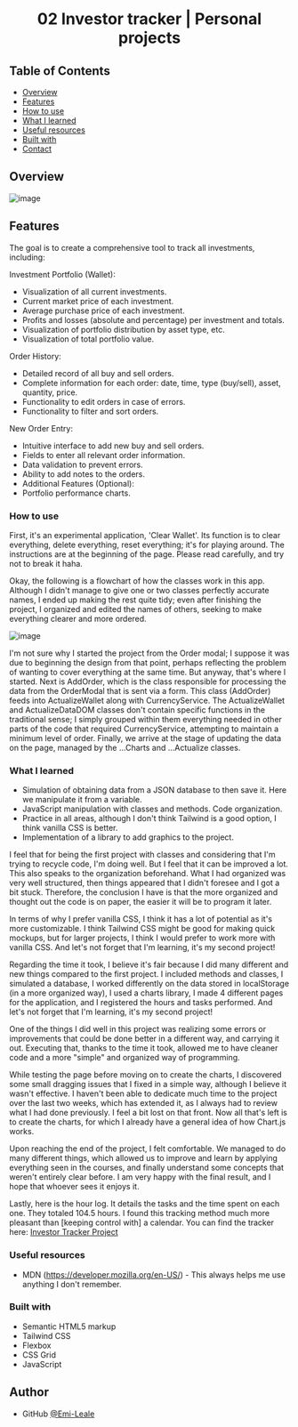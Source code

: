 <h1 align="center">02 Investor tracker | Personal projects</h1>

## Table of Contents

- [Overview](#overview)
- [Features](#features)
- [How to use](#how-to-use)
- [What I learned](#what-i-learned)
- [Useful resources](#useful-resources)
- [Built with](#built-with)
- [Contact](#contact)

## Overview

![image](https://github.com/user-attachments/assets/65344595-e230-4603-9b81-b18aa55f493f)

## Features

The goal is to create a comprehensive tool to track all investments, including:

Investment Portfolio (Wallet):

- Visualization of all current investments.
- Current market price of each investment.
- Average purchase price of each investment.
- Profits and losses (absolute and percentage) per investment and totals.
- Visualization of portfolio distribution by asset type, etc.
- Visualization of total portfolio value.

Order History:

- Detailed record of all buy and sell orders.
- Complete information for each order: date, time, type (buy/sell), asset, quantity, price.
- Functionality to edit orders in case of errors.
- Functionality to filter and sort orders.

New Order Entry:

- Intuitive interface to add new buy and sell orders.
- Fields to enter all relevant order information.
- Data validation to prevent errors.
- Ability to add notes to the orders.
- Additional Features (Optional):
- Portfolio performance charts.

### How to use

First, it's an experimental application, 'Clear Wallet'. Its function is to clear everything, delete everything, reset everything; it's for playing around. The instructions are at the beginning of the page. Please read carefully, and try not to break it haha.

Okay, the following is a flowchart of how the classes work in this app. Although I didn't manage to give one or two classes perfectly accurate names, I ended up making the rest quite tidy; even after finishing the project, I organized and edited the names of others, seeking to make everything clearer and more ordered.

![image](https://github.com/user-attachments/assets/0d79d394-f8ae-442c-bfa2-cfda47e7cb30)

I'm not sure why I started the project from the Order modal; I suppose it was due to beginning the design from that point, perhaps reflecting the problem of wanting to cover everything at the same time. But anyway, that's where I started. Next is AddOrder, which is the class responsible for processing the data from the OrderModal that is sent via a form. This class (AddOrder) feeds into ActualizeWallet along with CurrencyService. The ActualizeWallet and ActualizeDataDOM classes don't contain specific functions in the traditional sense; I simply grouped within them everything needed in other parts of the code that required CurrencyService, attempting to maintain a minimum level of order. Finally, we arrive at the stage of updating the data on the page, managed by the ...Charts and ...Actualize classes.

### What I learned

- Simulation of obtaining data from a JSON database to then save it. Here we manipulate it from a variable.
- JavaScript manipulation with classes and methods. Code organization.
- Practice in all areas, although I don't think Tailwind is a good option, I think vanilla CSS is better.
- Implementation of a library to add graphics to the project.

I feel that for being the first project with classes and considering that I'm trying to recycle code, I'm doing well. But I feel that it can be improved a lot. This also speaks to the organization beforehand. What I had organized was very well structured, then things appeared that I didn't foresee and I got a bit stuck. Therefore, the conclusion I have is that the more organized and thought out the code is on paper, the easier it will be to program it later.

In terms of why I prefer vanilla CSS, I think it has a lot of potential as it's more customizable. I think Tailwind CSS might be good for making quick mockups, but for larger projects, I think I would prefer to work more with vanilla CSS. And let's not forget that I'm learning, it's my second project!

Regarding the time it took, I believe it's fair because I did many different and new things compared to the first project. I included methods and classes, I simulated a database, I worked differently on the data stored in localStorage (in a more organized way), I used a charts library, I made 4 different pages for the application, and I registered the hours and tasks performed. And let's not forget that I'm learning, it's my second project!

One of the things I did well in this project was realizing some errors or improvements that could be done better in a different way, and carrying it out. Executing that, thanks to the time it took, allowed me to have cleaner code and a more "simple" and organized way of programming.

While testing the page before moving on to create the charts, I discovered some small dragging issues that I fixed in a simple way, although I believe it wasn't effective. I haven't been able to dedicate much time to the project over the last two weeks, which has extended it, as I always had to review what I had done previously. I feel a bit lost on that front. Now all that's left is to create the charts, for which I already have a general idea of how Chart.js works.

Upon reaching the end of the project, I felt comfortable. We managed to do many different things, which allowed us to improve and learn by applying everything seen in the courses, and finally understand some concepts that weren't entirely clear before. I am very happy with the final result, and I hope that whoever sees it enjoys it.

Lastly, here is the hour log. It details the tasks and the time spent on each one. They totaled 104.5 hours. I found this tracking method much more pleasant than [keeping control with] a calendar. You can find the tracker here: [Investor Tracker Project](investor-tracker-project.pdf)

### Useful resources

- MDN (https://developer.mozilla.org/en-US/) - This always helps me use anything I don't remember.

### Built with

- Semantic HTML5 markup
- Tailwind CSS
- Flexbox
- CSS Grid
- JavaScript

## Author

- GitHub [@Emi-Leale](https://github.com/EmiLeale)
